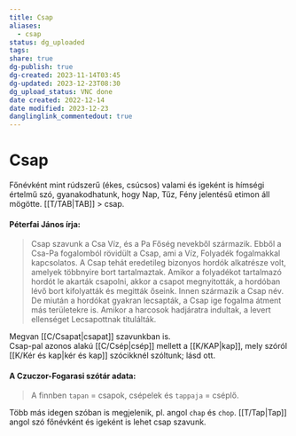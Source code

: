 ```yaml
---
title: Csap
aliases:
  - csap
status: dg_uploaded
tags: 
share: true
dg-publish: true
dg-created: 2023-11-14T03:45
dg-updated: 2023-12-23T08:30
dg_upload_status: VNC done
date created: 2022-12-14
date modified: 2023-12-23
danglinglink_commentedout: true
---
```


# Csap

Főnévként mint rúdszerű (ékes, csúcsos) valami és igeként is hímségi értelmű szó, gyanakodhatunk, hogy Nap, Tűz, Fény jelentésű etimon áll mögötte. [[T/TAB\|TAB]] > csap.  

#### Péterfai János írja:

> Csap szavunk a Csa Víz, és a Pa Főség nevekből származik. Ebből a Csa-Pa fogalomból rövidült a Csap, ami a Víz, Folyadék fogalmakkal kapcsolatos. A Csap tehát eredetileg bizonyos hordók alkatrésze volt, amelyek többnyire bort tartalmaztak. Amikor a folyadékot tartalmazó hordót le akarták csapolni, akkor a csapot megnyitották, a hordóban lévő bort kifolyatták és megitták őseink. Innen származik a Csap név. De miután a hordókat gyakran lecsapták, a Csap ige fogalma átment más területekre is. Amikor a harcosok hadjáratra indultak, a levert ellenséget Lecsapottnak titulálták.  

Megvan [[C/Csapat\|csapat]] szavunkban is.  
Csap-pal azonos alakú [[C/Csép\|csép]] mellett a [[K/KAP\|kap]], mely szóról [[K/Kér és kap\|kér és kap]] szócikknél szóltunk; lásd ott.  

#### A Czuczor-Fogarasi szótár adata:

> A finnben `tapan` = csapok, csépelek és `tappaja` = cséplő.  

Több más idegen szóban is megjelenik, pl. angol `chap` és `chop`. [[T/Tap\|Tap]] angol szó főnévként és igeként is lehet csap szavunk.  
  